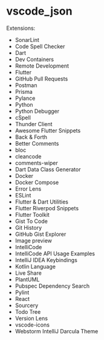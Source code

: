 # vscode_json

Extensions:

* SonarLint
* Code Spell Checker
* Dart
* Dev Containers
* Remote Development
* Flutter
* GitHub Pull Requests
* Postman
* Prisma
* Pylance
* Python
* Python Debugger
* cSpell
* Thunder Client
* Awesome Flutter Snippets
* Back & Forth
* Better Comments
* bloc
* cleancode
* comments-wiper
* Dart Data Class Generator
* Docker
* Docker Compose
* Error Lens
* ESLint
* Flutter & Dart Utilities
* Flutter Riverpod Snippets
* Flutter Toolkit
* Gist To Code
* Git History
* GitHub Gist Explorer
* Image preview
* IntelliCode
* IntelliCode API Usage Examples
* IntelliJ IDEA Keybindings
* Kotlin Language
* Live Share
* PlantUML
* Pubspec Dependency Search
* Pylint
* React
* Sourcery
* Todo Tree
* Version Lens
* vscode-icons
* Webstorm IntelliJ Darcula Theme




